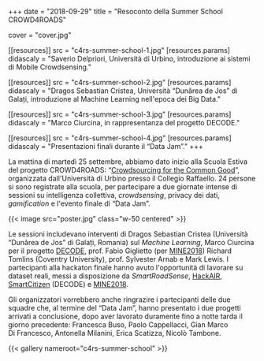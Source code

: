 +++
date = "2018-09-29"
title = "Resoconto della Summer School CROWD4ROADS"

cover = "cover.jpg"

[[resources]]
src = "c4rs-summer-school-1.jpg"
[resources.params]
didascaly = "Saverio&nbsp;Delpriori, Università di Urbino, introduzione ai sistemi di Mobile Crowdsensing."

[[resources]]
src = "c4rs-summer-school-2.jpg"
[resources.params]
didascaly = "Dragos&nbsp;Sebastian&nbsp;Cristea, Università “Dunărea de Jos” di Galați, introduzione al Machine Learning nell'epoca dei Big Data."

[[resources]]
src = "c4rs-summer-school-3.jpg"
[resources.params]
didascaly = "Marco&nbsp;Ciurcina, in rappresentanza del progetto DECODE."

[[resources]]
src = "c4rs-summer-school-4.jpg"
[resources.params]
didascaly = "Presentazioni finali durante il “Data Jam”."
+++

La mattina di martedì 25 settembre, abbiamo dato inizio alla Scuola Estiva del progetto CROWD4ROADS: “[Crowdsourcing for the Common Good](http://www.c4rs.eu/summer-school/)”, organizzata dall'Università di Urbino presso il Collegio Raffaello.
24&nbsp;persone si sono registrate alla scuola, per partecipare a due giornate intense di sessioni su intelligenza collettiva, *crowdsensing*, privacy dei dati, *gamification* e l'evento finale di “Data Jam”.

{{< image src="poster.jpg" class="w-50 centered" >}}

Le sessioni includevano interventi di Dragos Sebastian Cristea (Università “Dunărea de Jos” di Galați, Romania) sul *Machine Learning*, Marco Ciurcina per il progetto [DECODE](https://www.decodeproject.eu), prof.&nbsp;Fabio Giglietto (per [MINE2018](http://elezioni2018.news/)) Richard Tomlins (Coventry University), prof.&nbsp;Sylvester Arnab e Mark Lewis.
I partecipanti alla hackaton finale hanno avuto l'opportunità di lavorare su dataset reali, messi a disposizione da *SmartRoadSense*, [HackAIR](http://hackair.eu), [SmartCitizen](https://smartcitizen.me/) (DECODE) e [MINE2018](http://elezioni2018.news/).

Gli organizzatori vorrebbero anche ringrazire i partecipanti delle due squadre che, al termine del “Data Jam”, hanno presentato i due progetti arrivati a conclusione, dopo aver lavorato duramente fino a notte tarda il giorno precedente: Francesca&nbsp;Buso, Paolo&nbsp;Cappellacci, Gian&nbsp;Marco Di&nbsp;Francesco, Antonella&nbsp;Milanini, Erica&nbsp;Scatizza, Nicolò&nbsp;Tambone.

{{< gallery nameroot="c4rs-summer-school" >}}
